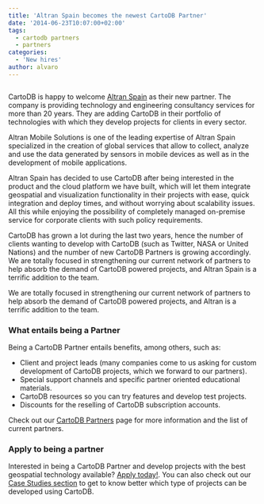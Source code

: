 ```yaml
---
title: 'Altran Spain becomes the newest CartoDB Partner'
date: '2014-06-23T10:07:00+02:00'
tags:
  - cartodb partners
  - partners
categories:
  - 'New hires'
author: alvaro
---
```


<img src="http://i.imgur.com/GvRr30B.jpg" alt=""/>

CartoDB is happy to welcome <a href="http://www.altran.es">Altran Spain</a> as their new partner. The company is providing technology and engineering consultancy services for more than 20 years. They are adding CartoDB in their portfolio of technologies with which they develop projects for clients in every sector.

<!--more-->

Altran Mobile Solutions is one of the leading expertise of Altran Spain specialized in the creation of global services that allow to collect, analyze and use the data generated by sensors in mobile devices as well as in the development of mobile applications.

Altran Spain has decided to use CartoDB after being interested in the product and the cloud platform we have built, which will let them integrate geospatial and visualization functionality in their projects with ease, quick integration and deploy times, and without worrying about scalability issues. All this while enjoying the possibility of completely managed on-premise service for corporate clients with such policy requirements.

CartoDB has grown a lot during the last two years, hence the number of clients wanting to develop with CartoDB (such as Twitter, NASA or United Nations) and the number of new CartoDB Partners is growing accordingly.
We are totally focused in strengthening our current network of partners to help absorb the demand of CartoDB powered projects, and Altran Spain is a terrific addition to the team.

We are totally focused in strengthening our current network of partners to help absorb the demand of CartoDB powered projects, and Altran is a terrific addition to the team.

### What entails being a Partner

Being a CartoDB Partner entails benefits, among others, such as:

- Client and project leads (many companies come to us asking for custom development of CartoDB projects, which we forward to our partners).
- Special support channels and specific partner oriented educational materials.
- CartoDB resources so you can try features and develop test projects.
- Discounts for the reselling of CartoDB subscription accounts.

Check out our <a href="http://www.cartodb.com/partners">CartoDB Partners</a> page for more information and the list of current partners.

### Apply to being a partner

Interested in being a CartoDB Partner and develop projects with the best geospatial technology available? <a href="http://www.cartodb.com/partners">Apply today!</a>. You can also check out our <a href="http://www.cartodb.com/gallery">Case Studies section</a> to get to know better which type of projects can be developed using CartoDB.

